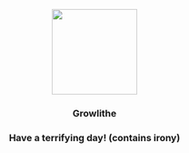 <p align="center">
    <img src="https://raw.githubusercontent.com/PokeAPI/sprites/master/sprites/pokemon/58.png" width="150" height="150">
</p>
<h3 align="center"> <b>Growlithe</b></h3>
<h3 align="center">Have a terrifying day! (contains irony)</h3>

